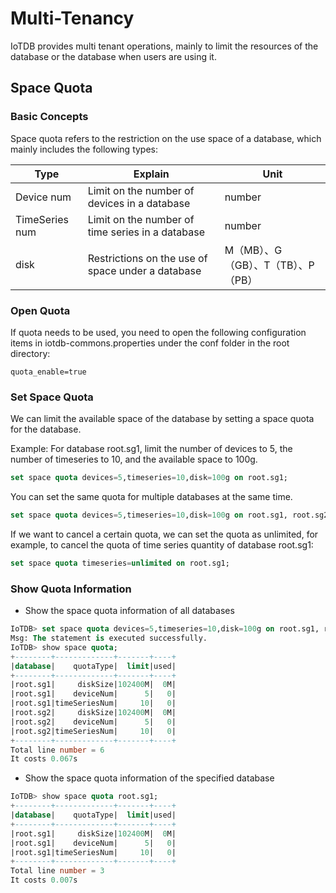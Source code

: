 <!--

    Licensed to the Apache Software Foundation (ASF) under one
    or more contributor license agreements.  See the NOTICE file
    distributed with this work for additional information
    regarding copyright ownership.  The ASF licenses this file
    to you under the Apache License, Version 2.0 (the
    "License"); you may not use this file except in compliance
    with the License.  You may obtain a copy of the License at
    
        http://www.apache.org/licenses/LICENSE-2.0
    
    Unless required by applicable law or agreed to in writing,
    software distributed under the License is distributed on an
    "AS IS" BASIS, WITHOUT WARRANTIES OR CONDITIONS OF ANY
    KIND, either express or implied.  See the License for the
    specific language governing permissions and limitations
    under the License.

-->



# Multi-Tenancy

IoTDB provides multi tenant operations, mainly to limit the resources of the database or the database when users are using it.

## Space Quota

### Basic Concepts

 Space quota refers to the restriction on the use space of a database, which mainly includes the following types: 

| Type           | Explain                                           | Unit                               |
| -------------- | ------------------------------------------------- | ---------------------------------- |
| Device num     | Limit on the number of devices in a database      | number                             |
| TimeSeries num | Limit on the number of time series in a database  | number                             |
| disk           | Restrictions on the use of space under a database | M（MB）、G（GB）、T（TB）、P（PB） |

### Open Quota

 If quota needs to be used, you need to open the following configuration  items in iotdb-commons.properties under the conf folder in the root  directory: 

```
quota_enable=true
```

### Set Space Quota

We can limit the available space of the database by setting a space quota for the database.

Example: For database root.sg1, limit the number of devices to 5, the number of timeseries to 10, and the available space to 100g. 

```SQL
set space quota devices=5,timeseries=10,disk=100g on root.sg1;
```

 You can set the same quota for multiple databases at the same time. 

```SQL
set space quota devices=5,timeseries=10,disk=100g on root.sg1, root.sg2;
```

If we want to cancel a certain quota, we can set the quota as unlimited, for example, to cancel the quota of time series quantity of database root.sg1:

```SQL
set space quota timeseries=unlimited on root.sg1;
```

### Show Quota Information

-  Show the space quota information of all databases 

```SQL
IoTDB> set space quota devices=5,timeseries=10,disk=100g on root.sg1, root.sg2;
Msg: The statement is executed successfully.
IoTDB> show space quota;
+--------+-------------+-------+----+
|database|    quotaType|  limit|used|
+--------+-------------+-------+----+
|root.sg1|     diskSize|102400M|  0M|
|root.sg1|    deviceNum|      5|   0|
|root.sg1|timeSeriesNum|     10|   0|
|root.sg2|     diskSize|102400M|  0M|
|root.sg2|    deviceNum|      5|   0|
|root.sg2|timeSeriesNum|     10|   0|
+--------+-------------+-------+----+
Total line number = 6
It costs 0.067s
```

- Show the space quota information of the specified database

```SQL
IoTDB> show space quota root.sg1;
+--------+-------------+-------+----+
|database|    quotaType|  limit|used|
+--------+-------------+-------+----+
|root.sg1|     diskSize|102400M|  0M|
|root.sg1|    deviceNum|      5|   0|
|root.sg1|timeSeriesNum|     10|   0|
+--------+-------------+-------+----+
Total line number = 3
It costs 0.007s
```

